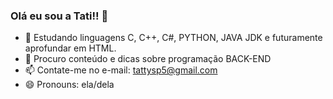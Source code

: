 ### Olá eu sou a Tati!! 👋


- 🌱 Estudando linguagens C, C++, C#, PYTHON, JAVA JDK e futuramente aprofundar em HTML.
- 🤔 Procuro conteúdo e dicas sobre programação BACK-END
- 📫 Contate-me no e-mail: tattysp5@gmail.com
- 😄 Pronouns: ela/dela

